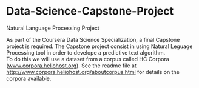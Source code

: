 # Data-Science-Capstone-Project
Natural Language Processing Project


As part of the Coursera Data Science Specialization, a final Capstone project is required. The Capstone project consist in using Natural Leguage Processing tool in order to develope a predictive text algorithm.  
To do this we will use a dataset from a corpus called HC Corpora (www.corpora.heliohost.org). See the readme file at http://www.corpora.heliohost.org/aboutcorpus.html for details on the corpora available.
